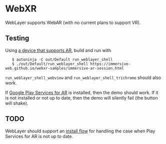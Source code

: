 # WebXR

WebLayer supports WebAR (with no current plans to support VR).

## Testing

Using [a device that supports AR](https://developers.google.com/ar/discover/supported-devices), build and run with

```
   $ autoninja -C out/Default run_weblayer_shell
   $ ./out/Default/run_weblayer_shell https://immersive-web.github.io/webxr-samples/immersive-ar-session.html
```

`run_weblayer_shell_webview` and `run_weblayer_shell_trichrome` should also work.

If [Google Play Services for AR](https://play.google.com/store/apps/details?id=com.google.ar.core) is installed, then
the demo should work. If it is not installed or not up to date, then the demo will silently fail (the button will shake).

## TODO

WebLayer should support an [install flow](https://crbug.com/1177948) for handling the case when Play Services for AR is
not up to date.
